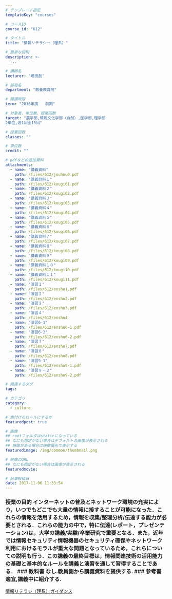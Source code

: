 ```yaml
---
# テンプレート指定
templateKey: "courses"

# コースID
course_id: "612"

# タイトル
title: "情報リテラシー（理系）"

# 簡単な説明
description: >-
  ...

# 講師名
lecturer: "嶋田創"

# 部局名
department: "教養教育院"

# 開講時限
term: "2016年度	前期"

# 対象者、単位数、授業回数
target: "農学部,情報文化学部（自然）,医学部,理学部
2単位,週1回全15回"

# 授業回数
classes: ""

# 単位数
credit: ""

# pdfなどの追加資料
attachments: 
  - name: "講義資料" 
    path: /files/612/jouhou0.pdf
  - name: "講義資料１" 
    path: /files/612/kougi01.pdf
  - name: "講義資料２" 
    path: /files/612/kougi02.pdf
  - name: "講義資料３" 
    path: /files/612/kougi03.pdf
  - name: "講義資料４" 
    path: /files/612/kougi04.pdf
  - name: "講義資料５" 
    path: /files/612/kougi05.pdf
  - name: "講義資料６" 
    path: /files/612/kougi06.pdf
  - name: "講義資料７" 
    path: /files/612/kougi07.pdf
  - name: "講義資料８" 
    path: /files/612/kougi08.pdf
  - name: "講義資料９" 
    path: /files/612/kougi09.pdf
  - name: "講義資料１０" 
    path: /files/612/kougi10.pdf
  - name: "講義資料１１" 
    path: /files/612/kougi11.pdf
  - name: "演習１" 
    path: /files/612/enshu1.pdf
  - name: "演習２" 
    path: /files/612/enshu2.pdf
  - name: "演習３" 
    path: /files/612/enshu3.pdf
  - name: "演習４" 
    path: /files/612/enshu4
  - name: "演習6-1" 
    path: /files/612/enshu6-1.pdf
  - name: "演習6-2" 
    path: /files/612/enshu6-2.pdf
  - name: "演習７" 
    path: /files/612/enshu7.pdf
  - name: "演習８" 
    path: /files/612/enshu8.pdf
  - name: "演習9-1" 
    path: /files/612/enshu9-1.pdf
  - name: "演習９－２" 
    path: /files/612/enshu9-2.pdf

# 関連するタグ
tags:

# カテゴリ
category:
  - culture

# 色付けのロールにするか
featuredpost: true

# 画像
## rootフォルダはstaticになっている
## なにも指定がない場合はデフォルトの画像が表示される
## 映像がある場合は映像優先で表示する
featuredimage: /img/common/thumbnail.png

# 映像のURL
## なにも指定がない場合は画像が表示される
featuredmovie: 

# 記事投稿日
date: 2017-11-06 11:33:54
---
```


### 授業の目的 インターネットの普及とネットワーク環境の充実により，いつでもどこでも大量の情報に接することが可能になった．これらの情報を活用するため，情報を収集/整理分析/伝達する能力が必要とされる．これらの能力の中で，特に伝達(レポート，プレゼンテーション)は，大学の講義/実験/卒業研究で重要となる．また，近年では情報セキュリティ情報機器のセキュリティ確保やネットワーク利用におけるモラルが重大な問題となっているため，これらについての説明も行う．この講義の最終目標は，情報関連技術の活用能力の基礎と基本的なルールを講義と演習を通して習得することである． ### 教科書 なし.教員側から講義資料を提供する. ### 参考書 適宜,講義中に紹介する.





[情報リテラシ（理系）ガイダンス](/files/612/jouhou0.pdf) 








